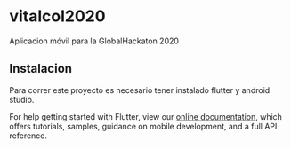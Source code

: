 # vitalcol2020

Aplicacion móvil para la GlobalHackaton 2020

## Instalacion

Para correr este proyecto es necesario tener instalado flutter y android studio.

For help getting started with Flutter, view our
[online documentation](https://flutter.dev/docs), which offers tutorials,
samples, guidance on mobile development, and a full API reference.
